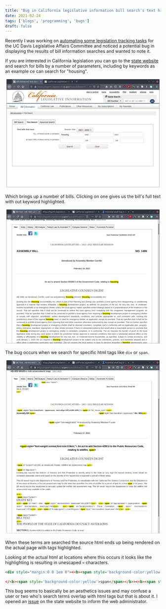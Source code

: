 ```yaml
---
title: "Bug in California legislative information bill search's text highlighting"
date: 2021-02-24
tags: ['blogs', 'programming', 'bugs']
draft: false
---
```


Recently I was working on [automating some legislation tracking tasks](https://github.com/EthanHolleman/pyCaliLegi)
for the UC Davis Legislative Affairs Committee and noticed a potential
bug in displaying the results of bill information searches and wanted to
note it.

If you are interested in California legislation you can go to
the [state website](https://leginfo.legislature.ca.gov/faces/home.xhtml)
and search for bills by a number of parameters, including by keywords as an example ce can search for "housing".

![](/posts/images/legi_search.png)

Which brings up a number of bills. Clicking on one gives us the bill's 
full text with out keyword highlighted. 

![](/posts/images/housing_legi.png)

The bug occurs when we search for specific html tags like `div` or `span`.

![](/posts/images/span_legi.png)

When these terms are searched the source html ends up being rendered on the actual page with tags highlighted. 

Looking at the actual html at locations where this occurs it looks
like the highlighting is resulting in unescaped `<` characters.

```html
<div style="margin:0 0 1em 0"><<b><span style='background-color:yellow'>span</span></b>
```

```html
</<b><span style='background-color:yellow'>span</span></b>><<b><span style='background-color:yellow'>span</span></b>
```

This bug seems to basically be an aesthetics issues and may confuse
a user or two who's search terms overlap with html tags but that
is about it. I opened an [issue](https://leginfo.legislature.ca.gov/faces/feedbackDetail.xhtml?primaryFeedbackId=prim1614185686704) on 
the state website to inform the web administrator. 
